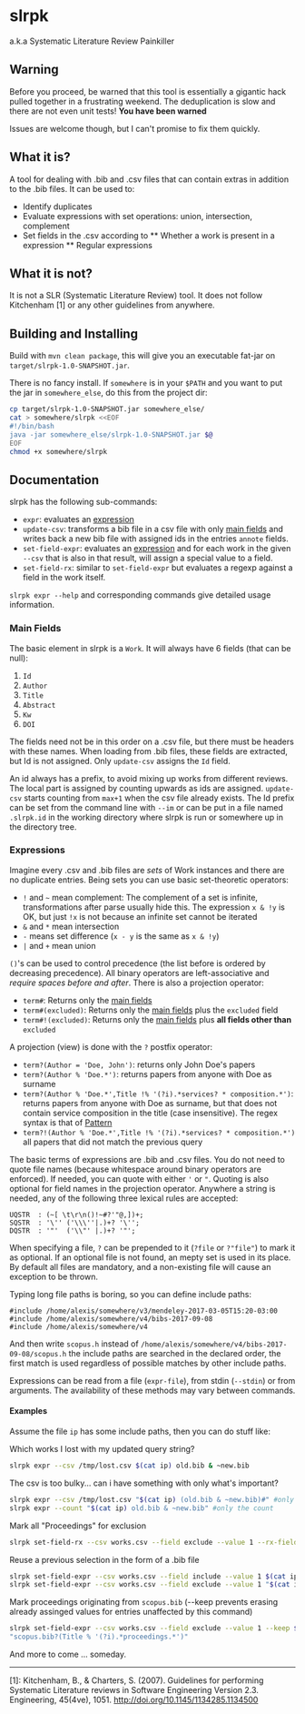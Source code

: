 # slrpk
a.k.a Systematic Literature Review Painkiller

## Warning
Before you proceed, be warned that this tool is essentially a gigantic hack pulled together in a 
frustrating weekend. The deduplication is slow and there are not even unit tests! 
**You have been warned**

Issues are welcome though, but I can't promise to fix them quickly.

## What it is?
A tool for dealing with .bib and .csv files that can contain extras in addition to the .bib files.
It can be used to:
* Identify duplicates
* Evaluate expressions with set operations: union, intersection, complement
* Set fields in the .csv according to
** Whether a work is present in a expression
** Regular expressions

## What it is not?
It is not a SLR (Systematic Literature Review) tool. 
It does not follow Kitchenham [1] or any other guidelines from anywhere.


## Building and Installing
Build with `mvn clean package`, this will give you an executable fat-jar on 
`target/slrpk-1.0-SNAPSHOT.jar`.

There is no fancy install. If `somewhere` is in your `$PATH` and you want to put the jar in 
`somewhere_else`, do this from the project dir:
```bash
cp target/slrpk-1.0-SNAPSHOT.jar somewhere_else/
cat > somewhere/slrpk <<EOF
#!/bin/bash
java -jar somewhere_else/slrpk-1.0-SNAPSHOT.jar $@
EOF
chmod +x somewhere/slrpk
```

## Documentation
slrpk has the following sub-commands:
* `expr`: evaluates an [expression](#expressions) 
* `update-csv`: transforms a bib file in a csv file with only [main fields](#main-fields) 
                and writes back a new bib file with assigned ids in the entries `annote` fields. 
* `set-field-expr`: evaluates an [expression](#expressions) and for each work in the given 
                    `--csv` that is also in that result, will assign a special value to a field.
* `set-field-rx`: similar to `set-field-expr` but evaluates a regexp against a field in the 
                  work itself.
                  
`slrpk expr --help` and corresponding commands give detailed usage information. 

### Main Fields
The basic element in slrpk is a  `Work`. It will always have 6 fields (that can be null):
1. `Id`
2. `Author`
3. `Title`
4. `Abstract`
5. `Kw`
5. `DOI`

The fields need not be in this order on a .csv file, but there must be headers with these names. 
When loading from .bib files, these fields are extracted, but Id is not assigned. Only 
`update-csv` assigns the `Id` field.

An id always has a prefix, to avoid mixing up works from different reviews. The local part is 
assigned by counting upwards as ids are assigned. `update-csv` starts counting from `max+1` 
when the csv file already exists. The Id prefix can be set from the command line with `--im` or 
can be put in a file named `.slrpk.id` in the working directory where slrpk is run or somewhere 
up in the directory tree.  

### Expressions

Imagine every .csv and .bib files are *sets* of Work instances and there are no duplicate entries. 
Being sets you can use basic set-theoretic operators:
* `!` and `~` mean complement: The complement of a set is infinite, transformations after parse 
        usually hide this. The expression `x & !y` is OK, but just `!x` is not because an 
        infinite set cannot be iterated
* `&` and `*` mean intersection
* `-` means set difference (`x - y` is the same as `x & !y`)
* `|` and `+` mean union

`()`'s can be used to control precedence (the list before is ordered by decreasing precedence). 
All binary operators are left-associative and *require spaces before and after*. There is also a 
projection operator:

* `term#`: Returns only the [main fields](#main-fields)
* `term#(excluded)`: Returns only the [main fields](#main-fields) plus the `excluded` field
* `term#!(excluded)`: Returns only the [main fields](#main-fields) plus 
                      **all fields other than** `excluded`

A projection (view) is done with the `?` postfix operator:
* `term?(Author = 'Doe, John')`: returns only John Doe's papers
* `term?(Author % 'Doe.*')`: returns papers from anyone with Doe as surname
* `term?(Author % 'Doe.*',Title !% '(?i).*services? * composition.*')`: returns papers from anyone 
        with Doe as surname, but that does not contain service composition in the title 
        (case insensitive). The regex syntax is that of 
        [Pattern](https://docs.oracle.com/javase/8/docs/api/java/util/regex/Pattern.html)
* `term?!(Author % 'Doe.*',Title !% '(?i).*services? * composition.*')` all papers that did not 
        match the previous query

The basic terms of expressions are .bib and .csv files. You do not need to quote file names 
(because whitespace around binary operators are enforced). If needed, you can quote with either 
`'` or `"`. Quoting is also optional for field names in the projection operator. Anywhere a string 
is needed, any of the following three lexical rules are accepted:

```antlrv4
UQSTR  : (~[ \t\r\n()!~#?'"@,])+;
SQSTR  : '\'' ('\\\''|.)+? '\'';
DQSTR  : '"'  ('\\"' |.)+? '"';
```

When specifying a file, `?` can be prepended to it (`?file` or `?"file"`) to mark it as optional. 
If an optional file is not found, an mepty set is used in its place. By default all files are 
mandatory, and a non-existing file will cause an exception to be thrown. 

Typing long file paths is boring, so you can define include paths:

```
#include /home/alexis/somewhere/v3/mendeley-2017-03-05T15:20-03:00
#include /home/alexis/somewhere/v4/bibs-2017-09-08
#include /home/alexis/somewhere/v4
```

And then write `scopus.h` instead of `/home/alexis/somewhere/v4/bibs-2017-09-08/scopus.h` the 
include paths are searched in the declared order, the first match is used regardless of possible 
matches by other include paths.

Expressions can be read from a file (`expr-file`), from stdin (`--stdin`) or from arguments. 
The availability of these methods may vary between commands.  

#### Examples
Assume the file `ip` has some include paths, then you can do stuff like:

Which works I lost with my updated query string?
```bash
slrpk expr --csv /tmp/lost.csv $(cat ip) old.bib & ~new.bib
```
The csv is too bulky... can i have something with only what's important?
```bash
slrpk expr --csv /tmp/lost.csv "$(cat ip) (old.bib & ~new.bib)#" #only main fields
slrpk expr --count "$(cat ip) old.bib & ~new.bib" #only the count
```
Mark all "Proceedings" for exclusion
```bash
slrpk set-field-rx --csv works.csv --field exclude --value 1 --rx-field Title '(?i).*proceedings.*'
``` 
Reuse a previous selection in the form of a .bib file
```bash
slrpk set-field-expr --csv works.csv --field include --value 1 $(cat ip) goodstuff.bib
slrpk set-field-expr --csv works.csv --field exclude --value 1 "$(cat ip) old.csv?(exclude = 1)"
```
Mark proceedings originating from `scopus.bib` (--keep prevents erasing already assinged values 
for entries unaffected by this command)
```bash
slrpk set-field-expr --csv works.csv --field exclude --value 1 --keep $(cat ip) \
"scopus.bib?(Title % '(?i).*proceedings.*')"
``` 

And more to come ... someday.

- - - 

[1]: Kitchenham, B., & Charters, S. (2007). Guidelines for performing Systematic Literature reviews in Software Engineering Version 2.3. Engineering, 45(4ve), 1051. http://doi.org/10.1145/1134285.1134500 
